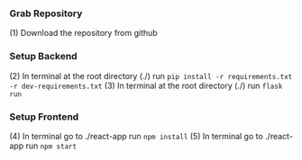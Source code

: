 ### Grab Repository
(1) Download the repository from github

### Setup Backend
(2) In terminal at the root directory (./) run `pip install -r requirements.txt -r dev-requirements.txt`
(3) In terminal at the root directory (./) run `flask run`

### Setup Frontend
(4) In terminal go to ./react-app run `npm install`
(5) In terminal go to ./react-app run `npm start`